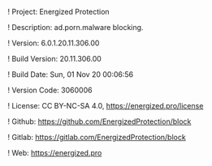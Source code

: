 ! Project: Energized Protection

! Description: ad.porn.malware blocking.

! Version: 6.0.1.20.11.306.00

! Build Version: 20.11.306.00

! Build Date: Sun, 01 Nov 20 00:06:56

! Version Code: 3060006

! License: CC BY-NC-SA 4.0, https://energized.pro/license

! Github: https://github.com/EnergizedProtection/block

! Gitlab: https://gitlab.com/EnergizedProtection/block


! Web: https://energized.pro

